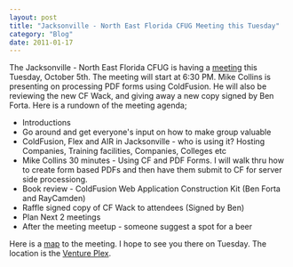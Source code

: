 ```yaml
---
layout: post
title: "Jacksonville - North East Florida CFUG Meeting this Tuesday"
category: "Blog"
date: 2011-01-17
---
```



The Jacksonville - North East Florida CFUG is having a [meeting](http://jaxfusion.groups.adobe.com/index.cfm?event=post.display&postid=30997) this Tuesday, October 5th. The meeting will start at 6:30 PM. Mike Collins is presenting on processing PDF forms using ColdFusion. He will also be reviewing the new CF Wack, and giving away a new copy signed by Ben Forta. Here is a rundown of the meeting agenda;

*   Introductions
*   Go around and get everyone's input on how to make group valuable
*   ColdFusion, Flex and AIR in Jacksonville - who is using it? Hosting Companies, Training facilities, Companies, Colleges etc
*   Mike Collins 30 minutes - Using CF and PDF Forms. I will walk thru how to create form based PDFs and then have them submit to CF for server side processiong.
*   Book review - ColdFusion Web Application Construction Kit (Ben Forta and RayCamden)
*   Raffle signed copy of CF Wack to attendees (Signed by Ben)
*   Plan Next 2 meetings
*   After the meeting meetup - someone suggest a spot for a beer

Here is a [map](http://maps.google.com/maps?q=7235%20Bonneval%20Road%2C%20Jacksonville%2C%20FL%2032256) to the meeting. I hope to see you there on Tuesday. The location is the [Venture Plex](http://www.usventureplex.com/).